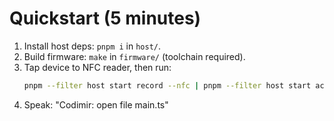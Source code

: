 # Quickstart (5 minutes)

1. Install host deps: `pnpm i` in `host/`.
2. Build firmware: `make` in `firmware/` (toolchain required).
3. Tap device to NFC reader, then run:
   ```bash
   pnpm --filter host start record --nfc | pnpm --filter host start action --profile=ide
   ```
4. Speak: "Codimir: open file main.ts"
